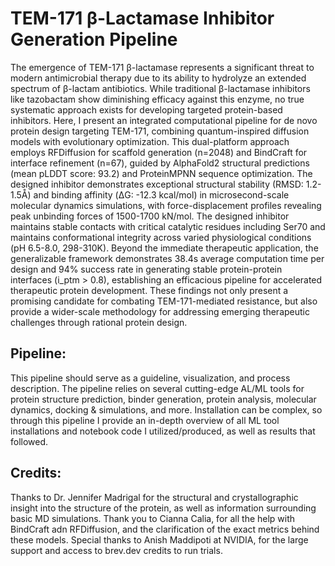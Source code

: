 # TEM-171 β-Lactamase Inhibitor Generation Pipeline

The emergence of TEM-171 β-lactamase represents a significant threat to modern antimicrobial therapy due to its ability to hydrolyze an extended spectrum of β-lactam antibiotics. While traditional β-lactamase inhibitors like tazobactam show diminishing efficacy against this enzyme, no true systematic approach exists for developing targeted protein-based inhibitors. Here, I present an integrated computational pipeline for de novo protein design targeting TEM-171, combining quantum-inspired diffusion models with evolutionary optimization. This dual-platform approach employs RFDiffusion for scaffold generation (n=2048) and BindCraft for interface refinement (n=67), guided by AlphaFold2 structural predictions (mean pLDDT score: 93.2) and ProteinMPNN sequence optimization. The designed inhibitor demonstrates exceptional structural stability (RMSD: 1.2-1.5Å) and binding affinity (ΔG: -12.3 kcal/mol) in microsecond-scale molecular dynamics simulations, with force-displacement profiles revealing peak unbinding forces of 1500-1700 kN/mol. The designed inhibitor maintains stable contacts with critical catalytic residues including Ser70 and maintains conformational integrity across varied physiological conditions (pH 6.5-8.0, 298-310K). Beyond the immediate therapeutic application, the generalizable framework demonstrates 38.4s average computation time per design and 94% success rate in generating stable protein-protein interfaces (i_ptm > 0.8), establishing an efficacious pipeline for accelerated therapeutic protein development. These findings not only present a promising candidate for combating TEM-171-mediated resistance, but also provide a wider-scale methodology for addressing emerging therapeutic challenges through rational protein design.

## Pipeline:
This pipeline should serve as a guideline, visualization, and process description. The pipeline relies on several cutting-edge AL/ML tools for protein structure prediction, binder generation, protein analysis, molecular dynamics, docking & simulations, and more. Installation can be complex, so through this pipeline I provide an in-depth overview of all ML tool installations and notebook code I utilized/produced, as well as results that followed.  

## Credits:

Thanks to Dr. Jennifer Madrigal for the structural and crystallographic insight into the structure of the protein, as well as information surrounding basic MD simulations. Thank you to Cianna Calia, for all the help with BindCraft adn RFDiffusion, and the clarification of the exact metrics behind these models. Special thanks to Anish Maddipoti at NVIDIA, for the large support and access to brev.dev credits to run trials.
